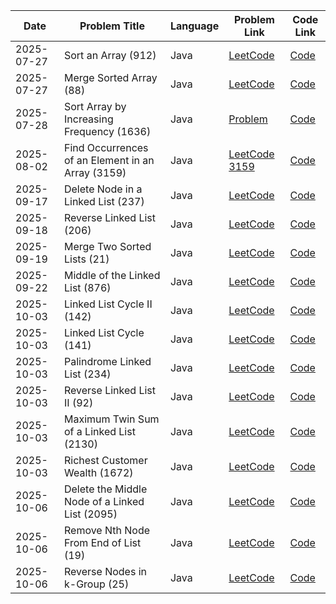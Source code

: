 | Date       | Problem Title                                          | Language | Problem Link                                                                                     | Code Link                                                                                       |
| ---------- | ------------------------------------------------------ | -------- | ------------------------------------------------------------------------------------------------- | ------------------------------------------------------------------------------------------------ |
| 2025-07-27 | Sort an Array (912)                                    | Java     | [LeetCode](https://leetcode.com/problems/sort-an-array/)                                         | [Code](Java/2025-07-27__SortAnArray_912.java)                                                   |
| 2025-07-27 | Merge Sorted Array (88)                                | Java     | [LeetCode](https://leetcode.com/problems/merge-sorted-array/)                                    | [Code](./88_MergeSortedArray.java)                                                              |
| 2025-07-28 | Sort Array by Increasing Frequency (1636)               | Java     | [Problem](https://leetcode.com/problems/sort-array-by-increasing-frequency/description/)         | [Code](https://github.com/itzabhi10/leetcode-solutions/blob/main/2025_07_28_SortByFreq.java)    |
| 2025-08-02 | Find Occurrences of an Element in an Array (3159)       | Java     | [LeetCode 3159](https://leetcode.com/problems/find-occurrences-of-an-element-in-an-array/)       | [Code](./Java/FindOccurrences.java)                                                             |
| 2025-09-17 | Delete Node in a Linked List (237)                     | Java     | [LeetCode](https://leetcode.com/problems/delete-node-in-a-linked-list/)                          | [Code](./Java/DeleteNode_237.java)                                                              |
| 2025-09-18 | Reverse Linked List (206)                              | Java     | [LeetCode](https://leetcode.com/problems/reverse-linked-list/)                                   | [Code](https://github.com/itzabhi10/LeetCode/blob/main/Java/ReverseLinkedList206.java)          |
| 2025-09-19 | Merge Two Sorted Lists (21)                            | Java     | [LeetCode](https://leetcode.com/problems/merge-two-sorted-lists/)                                 | [Code](./Java/MergeTwoSortedLists_21.java)                                                      |
| 2025-09-22 | Middle of the Linked List (876)                         | Java     | [LeetCode](https://leetcode.com/problems/middle-of-the-linked-list/)                             | [Code](./Java/MiddleOfTheLinkedList_876.java)                                                   |
| 2025-10-03 | Linked List Cycle II (142)                             | Java     | [LeetCode](https://leetcode.com/problems/linked-list-cycle-ii/)                                 | [Code](./Java/LinkedListCycleII_142.java)                                                       |
| 2025-10-03 | Linked List Cycle (141)                                | Java     | [LeetCode](https://leetcode.com/problems/linked-list-cycle/)                                    | [Code](./Java/LinkedListCycle_141.java)                                                         |
| 2025-10-03 | Palindrome Linked List (234)                           | Java     | [LeetCode](https://leetcode.com/problems/palindrome-linked-list/)                               | [Code](./Java/PalindromeLinkedList_234.java)                                                    |
| 2025-10-03 | Reverse Linked List II (92)                            | Java     | [LeetCode](https://leetcode.com/problems/reverse-linked-list-ii/)                               | [Code](./Java/ReverseLinkedListII_92.java)                                                      |
| 2025-10-03 | Maximum Twin Sum of a Linked List (2130)               | Java     | [LeetCode](https://leetcode.com/problems/maximum-twin-sum-of-a-linked-list/)                    | [Code](./Java/MaximumTwinSumLinkedList_2130.java)                                               |
| 2025-10-03 | Richest Customer Wealth (1672)                         | Java     | [LeetCode](https://leetcode.com/problems/richest-customer-wealth/)                              | [Code](./Java/RichestCustomerWealth_1672.java)                                                  |
| 2025-10-06 | Delete the Middle Node of a Linked List (2095)         | Java     | [LeetCode](https://leetcode.com/problems/delete-the-middle-node-of-a-linked-list/description/)  | [Code](./Java/DeleteMiddleNodeLinkedList_2095.java)                                             |
| 2025-10-06 | Remove Nth Node From End of List (19)                  | Java     | [LeetCode](https://leetcode.com/problems/remove-nth-node-from-end-of-list/)                      | [Code](./Java/RemoveNthFromEnd_19.java)                                                         |
| 2025-10-06 | Reverse Nodes in k-Group (25)                           | Java     | [LeetCode](https://leetcode.com/problems/reverse-nodes-in-k-group/)                             | [Code](./Java/ReverseNodesInKGroup_25.java)                                                     |
